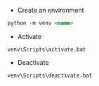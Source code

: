 
- Create an environment
```md
python -m venv <name>
```
- Activate
```
venv\Scripts\activate.bat
```
- Deactivate
```
venv\Scripts\deactivate.bat
```
